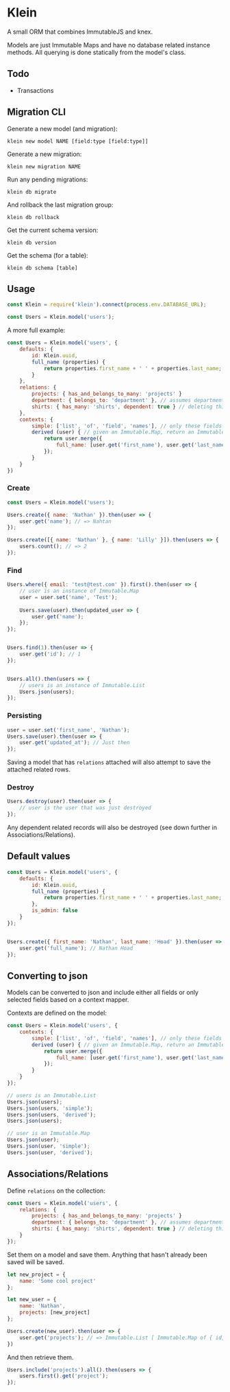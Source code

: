 # Klein

A small ORM that combines ImmutableJS and knex.

Models are just Immutable Maps and have no database related instance methods. All querying is done statically from the model's class.


## Todo

* Transactions


## Migration CLI

Generate a new model (and migration):

`klein new model NAME [field:type [field:type]]`

Generate a new migration:

`klein new migration NAME`

Run any pending migrations:

`klein db migrate`

And rollback the last migration group:

`klein db rollback`

Get the current schema version:

`klein db version`

Get the schema (for a table):

`klein db schema [table]`


## Usage

```javascript
const Klein = require('klein').connect(process.env.DATABASE_URL);

const Users = Klein.model('users');
```

A more full example:

```javascript
const Users = Klein.model('users', {
    defaults: {
        id: Klein.uuid,
        full_name (properties) {
            return properties.first_name + ' ' + properties.last_name;
        }
    },
    relations: {
        projects: { has_and_belongs_to_many: 'projects' }
        department: { belongs_to: 'department' }, // assumes department_id
        shirts: { has_many: 'shirts', dependent: true } // deleting this user will delete all of their shirts
    },
    contexts: {
        simple: ['list', 'of', 'field', 'names'], // only these fields are included in the resulting object
        derived (user) { // given an Immutable.Map, return an Immutable.Map
            return user.merge({
                full_name: [user.get('first_name'), user.get('last_name')].join(' ')
            });
        }
    }
})
```


### Create

```javascript
const Users = Klein.model('users');

Users.create({ name: 'Nathan' }).then(user => {
    user.get('name'); // => Nahtan
});

Users.create([{ name: 'Nathan' }, { name: 'Lilly' }]).then(users => {
    users.count(); // => 2
});
```


### Find

```javascript
Users.where({ email: 'test@test.com' }).first().then(user => {
    // user is an instance of Immutable.Map
    user = user.set('name', 'Test');
    
    Users.save(user).then(updated_user => {
        user.get('name');
    });
});


Users.find(1).then(user => {
    user.get('id'); // 1
});


Users.all().then(users => {
    // users is an instance of Immutable.List
    Users.json(users);
});

```


### Persisting

```javascript
user = user.set('first_name', 'Nathan');
Users.save(user).then(user => {
    user.get('updated_at'); // Just then
});
```

Saving a model that has `relations` attached will also attempt to save the attached related rows.


### Destroy

```javascript
Users.destroy(user).then(user => {
    // user is the user that was just destroyed
});
```

Any dependent related records will also be destroyed (see down further in Associations/Relations).


## Default values

```javascript
const Users = Klein.model('users', {
    defaults: {
        id: Klein.uuid,
        full_name (properties) {
            return properties.first_name + ' ' + properties.last_name;
        },
        is_admin: false
    }
});


Users.create({ first_name: 'Nathan', last_name: 'Hoad' }).then(user => {
    user.get('full_name'); // Nathan Hoad
});
```


## Converting to json

Models can be converted to json and include either all fields or only selected fields based on a context mapper.

Contexts are defined on the model:

```javascript
const Users = Klein.model('users', {
    contexts: {
        simple: ['list', 'of', 'field', 'names'], // only these fields are included in the resulting object
        derived (user) { // given an Immutable.Map, return an Immutable.Map
            return user.merge({
                full_name: [user.get('first_name'), user.get('last_name')].join(' ')
            });
        }
    }
});

// users is an Immutable.List
Users.json(users);
Users.json(users, 'simple');
Users.json(users, 'derived');
Users.json(users);

// user is an Immutable.Map
Users.json(user);
Users.json(user, 'simple');
Users.json(user, 'derived');
```


## Associations/Relations

Define `relations` on the collection:

```javascript
const Users = Klein.model('users', {
    relations: {
        projects: { has_and_belongs_to_many: 'projects' }
        department: { belongs_to: 'department' }, // assumes department_id
        shirts: { has_many: 'shirts', dependent: true } // deleting this user will delete all of their shirts
    }
});
```

Set them on a model and save them. Anything that hasn't already been saved will be saved.

```javascript
let new_project = {
    name: 'Some cool project'
};

let new_user = {
    name: 'Nathan',
    projects: [new_project]
};

Users.create(new_user).then(user => {
    user.get('projects'); // => Immutable.List [ Immutable.Map of { id, name: 'Some cool project', created_at, updated_at } ]
})
```

And then retrieve them.

```javascript
Users.include('projects').all().then(users => {
    users.first().get('project');
});
```
